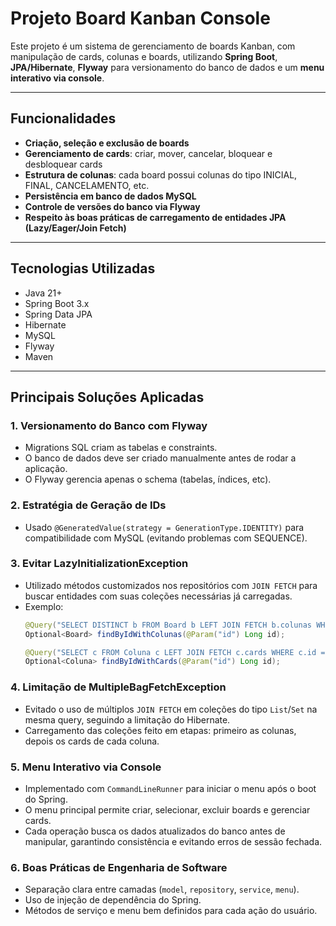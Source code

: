 # Projeto Board Kanban Console

Este projeto é um sistema de gerenciamento de boards Kanban, com manipulação de cards, colunas e boards, utilizando **Spring Boot**, **JPA/Hibernate**, **Flyway** para versionamento do banco de dados e um **menu interativo via console**.

---

## Funcionalidades

- **Criação, seleção e exclusão de boards**
- **Gerenciamento de cards**: criar, mover, cancelar, bloquear e desbloquear cards
- **Estrutura de colunas**: cada board possui colunas do tipo INICIAL, FINAL, CANCELAMENTO, etc.
- **Persistência em banco de dados MySQL**
- **Controle de versões do banco via Flyway**
- **Respeito às boas práticas de carregamento de entidades JPA (Lazy/Eager/Join Fetch)**

---

## Tecnologias Utilizadas

- Java 21+
- Spring Boot 3.x
- Spring Data JPA
- Hibernate
- MySQL
- Flyway
- Maven

---

## Principais Soluções Aplicadas

### 1. Versionamento do Banco com Flyway

- Migrations SQL criam as tabelas e constraints.
- O banco de dados deve ser criado manualmente antes de rodar a aplicação.
- O Flyway gerencia apenas o schema (tabelas, índices, etc).

### 2. Estratégia de Geração de IDs

- Usado `@GeneratedValue(strategy = GenerationType.IDENTITY)` para compatibilidade com MySQL (evitando problemas com SEQUENCE).

### 3. Evitar LazyInitializationException

- Utilizado métodos customizados nos repositórios com `JOIN FETCH` para buscar entidades com suas coleções necessárias já carregadas.
- Exemplo:
  ```java
  @Query("SELECT DISTINCT b FROM Board b LEFT JOIN FETCH b.colunas WHERE b.id = :id")
  Optional<Board> findByIdWithColunas(@Param("id") Long id);

  @Query("SELECT c FROM Coluna c LEFT JOIN FETCH c.cards WHERE c.id = :id")
  Optional<Coluna> findByIdWithCards(@Param("id") Long id);


### 4. Limitação de MultipleBagFetchException

- Evitado o uso de múltiplos `JOIN FETCH` em coleções do tipo `List`/`Set` na mesma query, seguindo a limitação do Hibernate.
- Carregamento das coleções feito em etapas: primeiro as colunas, depois os cards de cada coluna.

### 5. Menu Interativo via Console

- Implementado com `CommandLineRunner` para iniciar o menu após o boot do Spring.
- O menu principal permite criar, selecionar, excluir boards e gerenciar cards.
- Cada operação busca os dados atualizados do banco antes de manipular, garantindo consistência e evitando erros de sessão fechada.

### 6. Boas Práticas de Engenharia de Software

- Separação clara entre camadas (`model`, `repository`, `service`, `menu`).
- Uso de injeção de dependência do Spring.
- Métodos de serviço e menu bem definidos para cada ação do usuário.